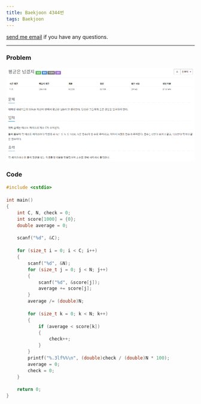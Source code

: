 ```yaml
---
title: Baekjoon 4344번
tags: Baekjoon
---
```


[send me email](mailto:jewel7492@gmail.com) if you have any questions.

<!--more-->

---
### Problem  
   
![그림1](/assets/Baekjoon/4344/1.PNG)  

### Code  
```cpp
#include <cstdio>

int main()
{
    int C, N, check = 0;
    int score[1000] = {0};
    double average = 0;

    scanf("%d", &C);

    for (size_t i = 0; i < C; i++)
    {
        scanf("%d", &N);
        for (size_t j = 0; j < N; j++)
        {
            scanf("%d", &score[j]);
            average += score[j];
        }
        average /= (double)N;

        for (size_t k = 0; k < N; k++)
        {
            if (average < score[k])
            {
                check++;
            }
        }
        printf("%.3lf%%\n", (double)check / (double)N * 100);
        average = 0;
        check = 0;
    }

    return 0;
}
```